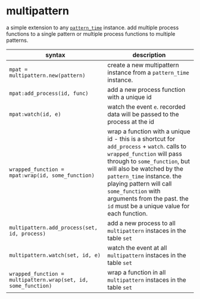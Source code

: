 # multipattern

a simple extension to any [`pattern_time`](https://monome.org/docs/norns/reference/lib/pattern_time) instance. add multiple process functions to a single pattern or multiple process functions to multiple patterns.

| syntax                                                         | description |
| ---                                                            | ---         |
| `mpat = multipattern.new(pattern)`                             | create a new multipattern instance from a `pattern_time` instance. |
| `mpat:add_process(id, func)`                                   | add a new process function with a unique id                        |
| `mpat:watch(id, e)`                                            | watch the event `e`. recorded data will be passed to the process at the id |
| `wrapped_function = mpat:wrap(id, some_function)`              | wrap a function with a unique id - this is a shortcut for `add_process` + `watch`. calls to `wrapped_function` will pass through to `some_function`, but will also be watched by the `pattern_time` instance. the playing pattern will call `some_function` with arguments from the past. the `id` must be a unique value for each function. |
| `multipattern.add_process(set, id, process)`                   | add a new process to all `multipattern` instaces in the table `set` |
| `multipattern.watch(set, id, e)`                               | watch the event at all `multipattern` instaces in the table `set` |
| `wrapped_function = multipattern.wrap(set, id, some_function)` | wrap a function in all `multipattern` instaces in the table `set` |
